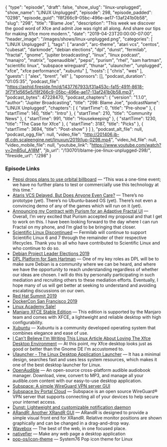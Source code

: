 {
  "type": "episode",
  "draft": false,
  "show_slug": "linux-unplugged",
  "show_name": "LINUX Unplugged",
  "episode": 298,
  "episode_padded": "0298",
  "episode_guid": "f8f266c9-05bc-496e-ae17-13af241b0b58",
  "slug": "298",
  "title": "Blame Joe",
  "description": "This week we discover the good word of Xfce and admit Joe was right all along. And share our tips for making Xfce more modern.",
  "date": "2019-04-23T20:00:00-07:00",
  "header_image": "/images/shows/linux-unplugged.png",
  "categories": [
    "LINUX Unplugged"
  ],
  "tags": [
    "arandr",
    "arc-theme",
    "atari vcs",
    "centos",
    "cubesat",
    "darkmode",
    "debian elections",
    "dpl",
    "dunst",
    "fermilab",
    "fractal",
    "gnome",
    "jupiter broadcasting",
    "linux",
    "linux podcast",
    "manajro",
    "matrix",
    "openaudible",
    "pepsi",
    "purism",
    "rhel",
    "sam hartman",
    "scientific linux",
    "subspace wireguard",
    "thunar",
    "ulauncher",
    "unplugged",
    "xfce",
    "xfce performance",
    "xubuntu"
  ],
  "hosts": [
    "chris",
    "wes"
  ],
  "guests": [
    "alex",
    "brent",
    "ell"
  ],
  "sponsors": [],
  "podcast_duration": "01:05:35",
  "podcast_file": "https://aphid.fireside.fm/d/1437767933/f31a453c-fa15-491f-8618-3f71f1d565e5/f8f266c9-05bc-496e-ae17-13af241b0b58.mp3",
  "podcast_bytes": 47228470,
  "podcast_chapters": {
    "version": "1.1.0",
    "author": "Jupiter Broadcasting",
    "title": "298: Blame Joe",
    "podcastName": "LINUX Unplugged",
    "chapters": [
      {
        "startTime": 0,
        "title": "Pre-show"
      },
      {
        "startTime": 140,
        "title": "Intro"
      },
      {
        "startTime": 210,
        "title": "Community News"
      },
      {
        "startTime": 991,
        "title": "Housekeeping"
      },
      {
        "startTime": 1230,
        "title": "The Case for Xfce"
      },
      {
        "startTime": 3187,
        "title": "Picks"
      },
      {
        "startTime": 3694,
        "title": "Post-show"
      }
    ]
  },
  "podcast_alt_file": null,
  "podcast_ogg_file": null,
  "video_file": "http://201406.jb-dl.cdn.scaleengine.net/linuxun/2019/lup-0298.mp4",
  "video_hd_file": null,
  "video_mobile_file": null,
  "youtube_link": "https://www.youtube.com/watch?v=2mB5uI_A18M",
  "jb_url": "/130701/blame-joe-linux-unplugged-298/",
  "fireside_url": "/298"
}


### Episode Links

  * [Pepsi drops plans to use orbital billboard](https://spacenews.com/pepsi-drops-plans-to-use-orbital-billboard/ "Pepsi drops plans to use orbital billboard") — “This was a one-time event; we have no further plans to test or commercially use this technology at this time.”
  * [Ataris VCS Delayed, But Does Anyone Even Care?](https://www.omgubuntu.co.uk/2019/04/ataris-vcs-delayed-until-december-does-anyone-even-care-at-this-point "Ataris VCS Delayed, But Does Anyone Even Care?") — There’s no prototype (yet). There’s no Ubuntu-based OS (yet). There’s not even a convincing demo of any of the games which will run on it (yet). 
  * [Announcing my Contract with Purism for an Adaptive Fractal UI](https://blogs.gnome.org/christopherdavis/2019/01/30/adaptive-fractal-contract/ "Announcing my Contract with Purism for an Adaptive Fractal UI") — Overall, I’m very excited that Purism accepted my proposal and that I get to work on this. I have been looking forward to the day where I can run Fractal on my phone, and I’m glad to be bringing that closer.
  * [Scientific Linux Discontinued](https://listserv.fnal.gov/scripts/wa.exe?A2=ind1904&L=SCIENTIFIC-LINUX-USERS&P=817 "Scientific Linux Discontinued") — Fermilab will continue to support Scientific Linux 6 and 7 through the remainder of their respective lifecycles. Thank you to all who have contributed to Scientific Linux and who continue to do so.
  * [Debian Project Leader Elections 2019](https://www.debian.org/vote/2019/vote_001 "Debian Project Leader Elections 2019")
  * [DPL Platform for Sam Hartman](https://www.debian.org/vote/2019/platforms/hartmans "DPL Platform for Sam Hartman") — One of my key roles as DPL will be to make sure Debian is a community where we can be heard, and where we have the opportunity to reach understanding regardless of whether our ideas are chosen. I will do this by personally participating in such mediation and recruiting others to these mediation efforts. Eventually, I hope many of us will get better at seeking to understand and avoiding escalating discussions on our own.
  * [Red Hat Summit 2019](https://www.redhat.com/en/summit/2019 "Red Hat Summit 2019")
  * [DockerCon San Francisco 2019](https://www.docker.com/dockercon/ "DockerCon San Francisco 2019")
  * [Linux Academy Sale!](https://linuxacademy.com/join/pricing "Linux Academy Sale!")
  * [Manjaro XFCE Stable Edition](https://manjaro.org/download/xfce/ "Manjaro XFCE Stable Edition") — This edition is supported by the Manjaro team and comes with XFCE, a lightweight and reliable desktop with high configurability.
  * [Xubuntu](https://xubuntu.org/ "Xubuntu") — Xubuntu is a community developed operating system that combines elegance and ease of use. 
  * [I Can't Believe I'm Writing This Linux Article About Loving The Xfce Desktop Environment](https://www.forbes.com/sites/jasonevangelho/2019/04/17/i-cant-believe-im-writing-this-linux-article-about-loving-the-xfce-desktop-environment/#788a93f434d7 "I Can't Believe I'm Writing This Linux Article About Loving The Xfce Desktop Environment") — At this point, my Xfce desktop looks just as good or better than the Gnome DE I'm accustomed to.
  * [Ulauncher - The Linux Desktop Application Launcher](https://techeulogy.com/linux/ulauncher-the-linux-desktop-application-launcher/ "Ulauncher - The Linux Desktop Application Launcher") — It has a minimal design, searches fast and uses less system resources, which makes it one of the best desktop launcher for Linux.
  * [OpenAudible](https://openaudible.org/ "OpenAudible") — An open-source cross-platform audible audiobook manager. Download, view, convert to MP3, and manage all your audible.com content with our easy-to-use desktop application.
  * [Subspace: A simple WireGuard VPN server GUI](https://github.com/subspacecloud/subspace "Subspace: A simple WireGuard VPN server GUI")
  * [Subspace by Portal Cloud](https://portal.cloud/app/subspace "Subspace by Portal Cloud") — Subspace is an open source WireGuard® VPN server that supports connecting all of your devices to help secure your internet access. 
  * [Dunst: Lightweight and customizable notification daemon](https://github.com/dunst-project/dunst "Dunst: Lightweight and customizable notification daemon")
  * [ARandR: Another XRandR GUI](https://christian.amsuess.com/tools/arandr/ "ARandR: Another XRandR GUI") — ARandR is designed to provide a simple visual front end for XRandR. Relative monitor positions are shown graphically and can be changed in a drag-and-drop way. 
  * [Wavebox](https://wavebox.io/ "Wavebox") — The best of the web, in one focused place.
  * [nativefier](https://github.com/jiahaog/nativefier "nativefier") — Make any web page a desktop application 
  * [pop-os/icon-theme](https://github.com/pop-os/icon-theme "pop-os/icon-theme") — System76 Pop icon theme for Linux


